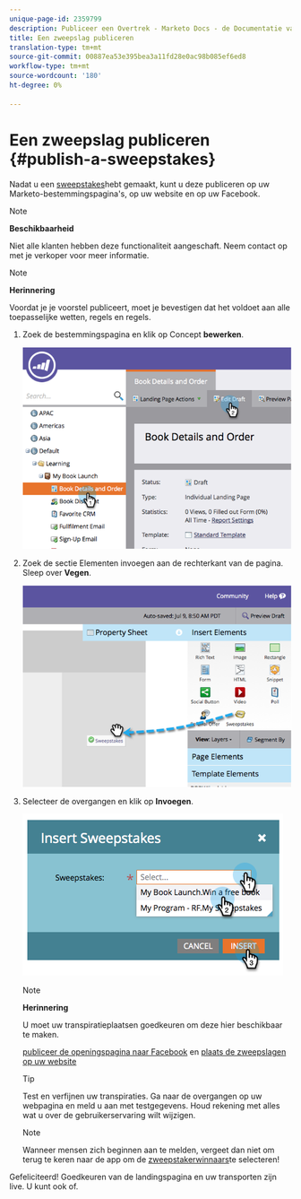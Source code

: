 ```yaml
---
unique-page-id: 2359799
description: Publiceer een Overtrek - Marketo Docs - de Documentatie van het Product
title: Een zweepslag publiceren
translation-type: tm+mt
source-git-commit: 00887ea53e395bea3a11fd28e0ac98b085ef6ed8
workflow-type: tm+mt
source-wordcount: '180'
ht-degree: 0%

---
```



# Een zweepslag publiceren {#publish-a-sweepstakes}

Nadat u een [sweepstakes](create-sweepstakes.md)hebt gemaakt, kunt u deze publiceren op uw Marketo-bestemmingspagina&#39;s, op uw website en op uw Facebook.

>[!NOTE]
>
>**Beschikbaarheid**
>
>Niet alle klanten hebben deze functionaliteit aangeschaft. Neem contact op met je verkoper voor meer informatie.

>[!NOTE]
>
>**Herinnering**
>
>Voordat je je voorstel publiceert, moet je bevestigen dat het voldoet aan alle toepasselijke wetten, regels en regels.

1. Zoek de bestemmingspagina en klik op Concept **bewerken**.

   ![](assets/image2014-9-25-17-3a41-3a27.png)

1. Zoek de sectie Elementen invoegen aan de rechterkant van de pagina. Sleep over **Vegen**.

   ![](assets/image2014-9-25-17-3a41-3a31.png)

1. Selecteer de overgangen en klik op **Invoegen**.

   ![](assets/image2014-9-25-17-3a41-3a35.png)

   >[!NOTE]
   >
   >**Herinnering**
   >
   >
   >U moet uw transpiratieplaatsen goedkeuren om deze hier beschikbaar te maken.

   [publiceer de openingspagina naar Facebook](../../../../product-docs/demand-generation/facebook/publish-landing-pages-to-facebook.md) en [plaats de zweepslagen op uw website](../../../../product-docs/demand-generation/social/social-functions/deploy-social-on-your-website.md)

   >[!TIP]
   >
   >Test en verfijnen uw transpiraties. Ga naar de overgangen op uw webpagina en meld u aan met testgegevens. Houd rekening met alles wat u over de gebruikerservaring wilt wijzigen.

   >[!NOTE]
   >
   >Wanneer mensen zich beginnen aan te melden, vergeet dan niet om terug te keren naar de app om de [zweepstakerwinnaars](select-sweepstakes-winners.md)te selecteren!

Gefeliciteerd! Goedkeuren van de landingspagina en uw transporten zijn live. U kunt ook of.